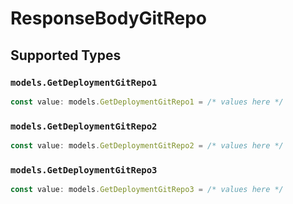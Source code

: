 # ResponseBodyGitRepo


## Supported Types

### `models.GetDeploymentGitRepo1`

```typescript
const value: models.GetDeploymentGitRepo1 = /* values here */
```

### `models.GetDeploymentGitRepo2`

```typescript
const value: models.GetDeploymentGitRepo2 = /* values here */
```

### `models.GetDeploymentGitRepo3`

```typescript
const value: models.GetDeploymentGitRepo3 = /* values here */
```


